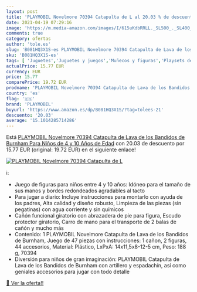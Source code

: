 ```yaml
---
layout: post
title: 'PLAYMOBIL Novelmore 70394 Catapulta de L al 20.03 % de descuento'
date: 2021-04-19 07:29:16
image: 'https://m.media-amazon.com/images/I/615uKdbRRLL._SL500_._SL400_.jpg'
comments: true
category: ofertas
author: 'tole.es'
slug: 'B081HQ3X1S-es PLAYMOBIL Novelmore 70394 Catapulta de Lava de los...'
sku: 'B081HQ3X1S-es'
tags: [ 'Juguetes','Juguetes y juegos','Muñecos y figuras','Playsets de figuras de juguete para niños','playmobil', ]
actualPrice: 15.77 EUR
currency: EUR
price: 15.77
comparePrice: 19.72 EUR
prodname: 'PLAYMOBIL Novelmore 70394 Catapulta de Lava de los Bandidos de Burnham  Para Niños de 4 y 10 Años de Edad'
country: 'es'
flag: '🇪🇸'
brand: 'PLAYMOBIL'
buyurl: 'https://www.amazon.es/dp/B081HQ3X1S/?tag=tolees-21'
descuento: '20.03'
average: '15.1014285714286'
---
```


Está [PLAYMOBIL Novelmore 70394 Catapulta de Lava de los Bandidos de Burnham  Para Niños de 4 y 10 Años de Edad](https://www.amazon.es/dp/B081HQ3X1S/?tag=tolees-21) con 20.03 de descuento por 15.77 EUR (original: 19.72 EUR) en el siguiente enlace!

[![PLAYMOBIL Novelmore 70394 Catapulta de L](https://m.media-amazon.com/images/I/615uKdbRRLL._SL500_._SL400_.jpg)](https://www.amazon.es/dp/B081HQ3X1S/?tag=tolees-21)

ℹ️:

- Juego de figuras para niños entre 4 y 10 años: Idóneo para el tamaño de sus manos y bordes redondeados agradables al tacto
- Para jugar a diario: Incluye instrucciones para montarlo con ayuda de los padres, Alta calidad y diseño robusto, Limpieza de las piezas (sin pegatinas) con agua corriente y sin químicos
- Cañón funcional giratorio con abrazadera de pie para figura, Escudo protector giratorio, Carro de mano para el transporte de 2 balas de cañón y mucho más
- Contenido: 1 PLAYMOBIL Novelmore Catapulta de Lava de los Bandidos de Burnham, Juego de 47 piezas con instrucciones: 1 cañon, 2 figuras, 44 accesorios, Material: Plástico, LxPxA: 14x11,5x8-12-5 cm, Peso: 188 g, 70394
- Diversión para niños de gran imaginación: PLAYMOBIL Catapulta de Lava de los Bandidos de Burnham con artillero y espadachín, así como geniales accesorios para jugar con todo detalle

[🛒 Ver la oferta!!](https://www.amazon.es/dp/B081HQ3X1S/?tag=tolees-21)
